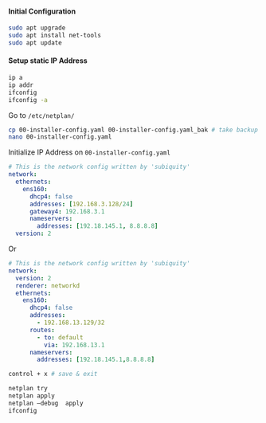 #### Initial Configuration
```bash
sudo apt upgrade
sudo apt install net-tools
sudo apt update
```
#### Setup static IP Address
```bash
ip a
ip addr
ifconfig
ifconfig -a
```
Go to `/etc/netplan/`
```bash
cp 00-installer-config.yaml 00-installer-config.yaml_bak # take backup
nano 00-installer-config.yaml
```
Initialize IP Address on `00-installer-config.yaml`
```YAML
# This is the network config written by 'subiquity'
network:
  ethernets:
    ens160:
      dhcp4: false
      addresses: [192.168.3.128/24]
      gateway4: 192.168.3.1
      nameservers:
        addresses: [192.18.145.1, 8.8.8.8]
  version: 2
```
Or
```YAML
# This is the network config written by 'subiquity'
network:
  version: 2
  renderer: networkd
  ethernets:
    ens160:
      dhcp4: false
      addresses:
        - 192.168.13.129/32
      routes:
        - to: default
          via: 192.168.13.1
      nameservers:
        addresses: [192.18.145.1,8.8.8.8]
```
```bash
control + x # save & exit
```
```bash
netplan try
netplan apply
netplan –debug  apply
ifconfig
```